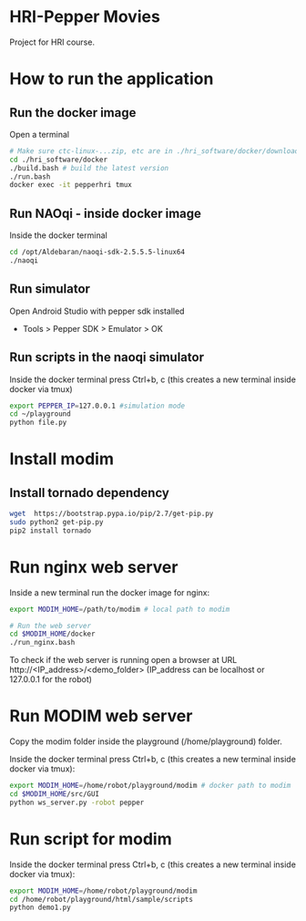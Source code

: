 # HRI-Pepper Movies
Project for HRI course.

# How to run the application
## Run the docker image
Open a terminal
```bash
# Make sure ctc-linux-...zip, etc are in ./hri_software/docker/downloads
cd ./hri_software/docker
./build.bash # build the latest version
./run.bash
docker exec -it pepperhri tmux

```

## Run NAOqi - inside docker image
Inside the docker terminal
```bash
cd /opt/Aldebaran/naoqi-sdk-2.5.5.5-linux64
./naoqi
```

## Run simulator
Open Android Studio with pepper sdk installed  
- Tools > Pepper SDK > Emulator > OK

## Run scripts in the naoqi simulator
Inside the docker terminal press Ctrl+b, c (this creates a new terminal inside docker via tmux)

```bash
export PEPPER_IP=127.0.0.1 #simulation mode
cd ~/playground
python file.py
```

# Install modim

## Install tornado dependency
```bash
wget  https://bootstrap.pypa.io/pip/2.7/get-pip.py
sudo python2 get-pip.py
pip2 install tornado
```

# Run nginx web server
Inside a new terminal run the docker image for nginx:

```bash
export MODIM_HOME=/path/to/modim # local path to modim

# Run the web server
cd $MODIM_HOME/docker
./run_nginx.bash
```

To check if the web server is running open a browser at URL http://<IP_address>/<demo_folder> (IP_address can be localhost or 127.0.0.1 for the robot)

# Run MODIM web server
Copy the modim folder inside the playground (/home/playground) folder.

Inside the docker terminal press Ctrl+b, c (this creates a new terminal inside docker via tmux):

```bash
export MODIM_HOME=/home/robot/playground/modim # docker path to modim
cd $MODIM_HOME/src/GUI
python ws_server.py -robot pepper
```

# Run script for modim
Inside the docker terminal press Ctrl+b, c (this creates a new terminal inside docker via tmux):

```bash
export MODIM_HOME=/home/robot/playground/modim
cd /home/robot/playground/html/sample/scripts
python demo1.py
```

